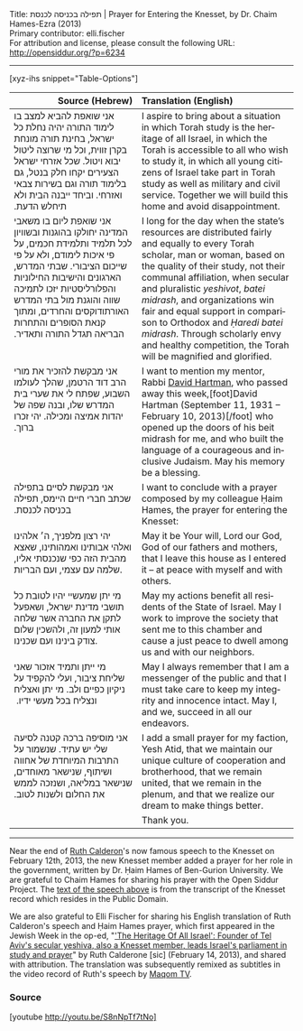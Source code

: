 <html>
<head></head>
<body>
Title: תפילה בכניסה לכנסת | Prayer for Entering the Knesset, by Dr. Chaim Hames-Ezra (2013)<br />
Primary contributor: elli.fischer<br />
For attribution and license, please consult the following URL: <a href="http://opensiddur.org/?p=6234">http://opensiddur.org/?p=6234</a>
<p />
<hr />

[xyz-ihs snippet="Table-Options"]<table style="margin-left: auto; margin-right: auto;" class="draggable">
<thead><tr><th id="x" style="text-align: right;">Source (Hebrew)</th><th style="text-align: left;">Translation (English)</th></tr></thead>
<tbody>
<tr><td style="vertical-align:top;">
<div class="commentary" lang="he">
 אני שואפת להביא למצב בו לימוד התורה יהיה נחלת כל ישראל, בחינת תורה מונחת בקרן זווית, וכל מי שרוצה ליטול יבוא ויטול. שכל אזרחי ישראל הצעירים יקחו חלק בנטל, גם בלימוד תורה וגם בשירות צבאי ואזרחי. וביחד ייבנה הבית ולא תיחלש הדעת.‏
</span></div></td>
 
<td style="vertical-align:top;"><div class="english" lang="en">
I aspire to bring about a situation in which Torah study is the heritage of all Israel, in which the Torah is accessible to all who wish to study it, in which all young citizens of Israel take part in Torah study as well as military and civil service. Together we will build this home and avoid disappointment.
</div></td></tr>


<tr><td style="vertical-align:top;"><div class="commentary" lang="he">
אני שואפת ליום בו משאבי המדינה יחולקו בהוגנות ובשוויון לכל תלמיד ותלמידת חכמים, על פי איכות לימודם, ולא על פי שייכום הציבורי. שבתי המדרש, הארגונים והישיבות החילוניות והפלורליסטיות יזכו לתמיכה שווה והוגנת מול בתי המדרש האורתודוקסים והחרדים, ומתוך קנאת הסופרים והתחרות הבריאה תגדל התורה ותאדיר.‏
</span></div></td>
 
<td style="vertical-align:top;"><div class="english" lang="en">
I long for the day when the state’s resources are distributed fairly and equally to every Torah scholar, man or woman, based on the quality of their study, not their communal affiliation, when secular and pluralistic <em>yeshivot</em>, <em>batei midrash</em>, and organizations win fair and equal support in comparison to Orthodox and <em>Ḥaredi batei midrash</em>. Through scholarly envy and healthy competition, the Torah will be magnified and glorified.
</div></td></tr>


<tr><td style="vertical-align:top;"><div class="commentary" lang="he">
אני מבקשת להזכיר את מורי הרב דוד הרטמן, שהלך לעולמו השבוע, שפתח לי את שערי בית המדרש שלו, ובנה שפה של יהדות אמיצה ומכילה. יהי זכרו ברוך.‏
</span></div></td>
 
<td style="vertical-align:top;"><div class="english" lang="en">
I want to mention my mentor, Rabbi <a href="http://en.wikipedia.org/wiki/David_Hartman_%28rabbi%29">David Hartman</a>, who passed away this week,[foot]David Hartman (September 11, 1931 – February 10, 2013)[/foot] who opened up the doors of his beit midrash for me, and who built the language of a courageous and inclusive Judaism. May his memory be a blessing.
</div></td></tr>


<tr><td style="vertical-align:top;"><div class="commentary" lang="he">
אני מבקשת לסיים בתפילה שכתב חברי חיים היימס, תפילה בכניסה לכנסת.‏
</span></div></td>
 
<td style="vertical-align:top;"><div class="english" lang="en">
I want to conclude with a prayer composed by my colleague Ḥaim Hames, the prayer for entering the Knesset:
</div></td></tr>


<tr><td style="vertical-align:top;"><div class="liturgy" lang="he">
יהי רצון מלפניך, 
ה׳ אלהינו ואלהי אבותינו ואמהותינו, 
שאצא מהבית הזה כפי שנכנסתי אליו, 
שלמה עם עצמי, 
ועם הבריות. 
</span></div></td>
 
<td style="vertical-align:top;"><div class="english" lang="en">
May it be Your will, 
Lord our God, God of our fathers and mothers, 
that I leave this house as I entered it – 
at peace with myself 
and with others. 
</div></td></tr>


<tr><td style="vertical-align:top;"><div class="liturgy" lang="he">
מי יתן שמעשיי יהיו לטובת כל תושבי מדינת ישראל, 
ושאפעל לתקן את החברה אשר שלחה אותי למעון זה, 
ולהשכין שלום צודק בינינו ועם שכנינו. 
</span></div></td>
 
<td style="vertical-align:top;"><div class="english" lang="en">
May my actions benefit all residents of the State of Israel. 
May I work to improve the society that sent me to this chamber 
and cause a just peace to dwell among us and with our neighbors. 
</div></td></tr>


<tr><td style="vertical-align:top;"><div class="liturgy" lang="he">
מי ייתן ותמיד אזכור שאני שליחת ציבור, 
ועלי להקפיד על ניקיון כפיים ולב. 
מי יתן ואצליח ונצליח בכל מעשי ידיו. ‏
</span></div></td>
 
<td style="vertical-align:top;"><div class="english" lang="en">
May I always remember that I am a messenger of the public 
and that I must take care to keep my integrity and innocence intact. 
May I, and we, succeed in all our endeavors.
</div></td></tr>


<tr><td style="vertical-align:top;"><div class="liturgy" lang="he">
אני מוסיפה ברכה קטנה לסיעה שלי יש עתיד. 
שנשמור על התרבות המיוחדת של אחווה ושיתוף, 
שנישאר מאוחדים, שנישאר במליאה, 
ושנזכה לממש את החלום ולשנות לטוב.‏
</span></div></td>
 
<td style="vertical-align:top;"><div class="english" lang="en">
I add a small prayer for my faction, Yesh Atid, 
that we maintain our unique culture of cooperation and brotherhood, 
that we remain united, that we remain in the plenum, 
and that we realize our dream to make things better. 
</div></td></tr>


<tr><td style="vertical-align:top;"><div class="liturgy" lang="he">
</span></div></td>
 
<td style="vertical-align:top;"><div class="english" lang="en">
Thank you.
</div></td></tr>
</tbody></table>


<hr />
Near the end of <a href="http://en.wikipedia.org/wiki/Ruth_Calderon">Ruth Calderon</a>'s now famous speech to the Knesset on February 12th, 2013, the new Knesset member added a prayer for her role in the government, written by Dr. Ḥaim Hames of Ben-Gurion University. We are grateful to Chaim Hames for sharing his prayer with the Open Siddur Project. The <a href="http://yeshatid.org.il/rootkalderon_firstspeech">text of the speech above</a> is from the transcript of the Knesset record which resides in the Public Domain.

We are also grateful to Elli Fischer for sharing his English translation of Ruth Calderon's speech and Ḥaim Hames prayer, which first appeared in the Jewish Week in the op-ed, "<a href="http://www.thejewishweek.com/editorial-opinion/opinion/heritage-all-israel">'The Heritage Of All Israel': Founder of Tel Aviv's secular yeshiva, also a Knesset member, leads Israel's parliament in study and prayer</a>" by Ruth Calderone [sic] (February 14, 2013), and shared with attribution. The translation was subsequently remixed as subtitles in the video record of Ruth's speech by <a href="http://www.youtube.com/watch?v=S8nNpTf7tNo">Maqom TV</a>.

<h3>Source</h3>

[youtube http://youtu.be/S8nNpTf7tNo]
</body>
</html>